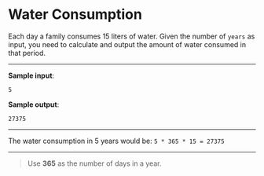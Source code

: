 # Water Consumption

Each day a family consumes 15 liters of water. Given the number of `years` as input, you need to calculate and output the amount of water consumed in that period.

---

**Sample input**: 
```
5
```

**Sample output**: 
```
27375
```

---

The water consumption in 5 years would be: `5 * 365 * 15 = 27375`

---

>Use **365** as the number of days in a year.